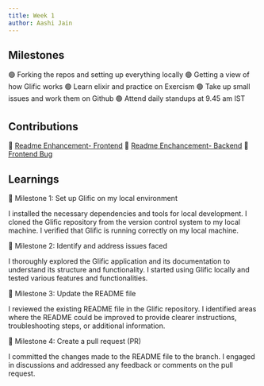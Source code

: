 ```yaml
---
title: Week 1
author: Aashi Jain
---
```


## Milestones

🟢 Forking the repos and setting up everything locally
🟢 Getting a view of how Glific works
🟢 Learn elixir and practice on Exercism
🟢 Take up small issues and work them on Github
🟢 Attend daily standups at 9.45 am IST

## Contributions

🏅 [Readme Enhancement- Frontend](https://github.com/glific/glific-frontend/pull/2404)
🏅 [Readme Enchancement- Backend](https://github.com/glific/glific/pull/2801)
🏅 [Frontend Bug](https://github.com/glific/glific-frontend/pull/2406)


## Learnings

🎯 Milestone 1: Set up Glific on my local environment

I installed the necessary dependencies and tools for local development. I cloned the Glific repository from the version control system to my local machine. I verified that Glific is running correctly on my local machine.

🎯 Milestone 2: Identify and address issues faced

I thoroughly explored the Glific application and its documentation to understand its structure and functionality. I started using Glific locally and tested various features and functionalities.

🎯 Milestone 3: Update the README file

I reviewed the existing README file in the Glific repository. I identified areas where the README could be improved to provide clearer instructions, troubleshooting steps, or additional information.

🎯 Milestone 4: Create a pull request (PR)

I committed the changes made to the README file to the branch. I engaged in discussions and addressed any feedback or comments on the pull request.